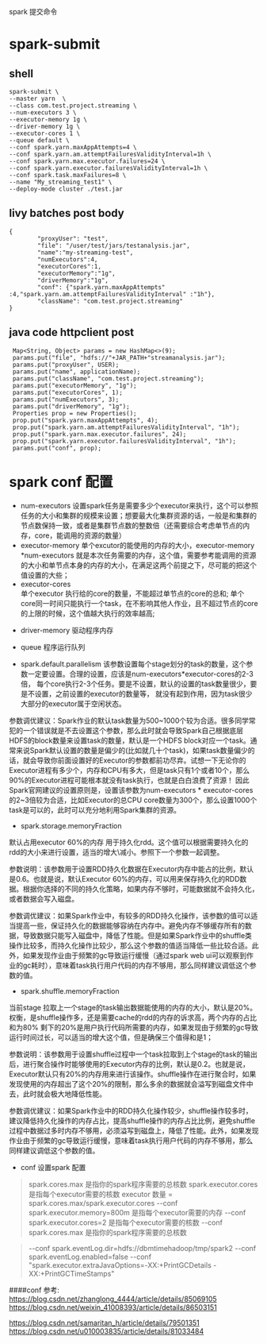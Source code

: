 spark 提交命令

spark-submit
===================================
shell
----------------------------------
```
spark-submit \
--master yarn  \
--class com.test.project.streaming \
--num-executors 3 \
--executor-memory 1g \
--driver-memory 1g \
--executor-cores 1 \
--queue default \
--conf spark.yarn.maxAppAttempts=4 \
--conf spark.yarn.am.attemptFailuresValidityInterval=1h \
--conf spark.yarn.max.executor.failures=24 \
--conf spark.yarn.executor.failuresValidityInterval=1h \
--conf spark.task.maxFailures=8 \
--name "My_streaming_test1" \
--deploy-mode cluster ./test.jar
```


livy batches post body 
------------------------------
```
{
	    "proxyUser": "test",
	    "file": "/user/test/jars/testanalysis.jar",
	    "name":"my-streaming-test",
	    "numExecutors":4,
	    "executorCores":1,
	    "executorMemory":"1g",
	    "driverMemory":"1g",
	    "conf": {"spark.yarn.maxAppAttempts" :4,"spark.yarn.am.attemptFailuresValidityInterval" :"1h"},
	    "className": "com.test.project.streaming"  
}
```
java code httpclient post
------------------------------
```
 Map<String, Object> params = new HashMap<>(9);
 params.put("file", "hdfs://"+JAR_PATH+"streamanalysis.jar");
 params.put("proxyUser", USER);
 params.put("name", applicationName);
 params.put("className", "com.test.project.streaming");
 params.put("executorMemory", "1g");
 params.put("executorCores", 1);
 params.put("numExecutors", 3);
 params.put("driverMemory", "1g");
 Properties prop = new Properties();
 prop.put("spark.yarn.maxAppAttempts", 4);
 prop.put("spark.yarn.am.attemptFailuresValidityInterval", "1h");
 prop.put("spark.yarn.max.executor.failures", 24);
 prop.put("spark.yarn.executor.failuresValidityInterval", "1h");
 params.put("conf", prop);
```
spark conf 配置
==============================
- num-executors
设置spark任务是需要多少个executor来执行，这个可以参照任务的大小和集群的规模来设置；想要最大化集群资源的话，一般是和集群的节点数保持一致，或者是集群节点数的整数倍（还需要综合考虑单节点的内存，core，能调用的资源的数量）
- executor-memory
单个excutor的能使用的内存的大小，executor-memory *num-executors 就是本次任务需要的内存，这个值，需要参考能调用的资源的大小和单节点本身的内存的大小，在满足这两个前提之下，尽可能的把这个值设置的大些；
- executor-cores   
单个executor 执行给的core的数量，不能超过单节点的core的总和;
单个core同一时间只能执行一个task，在不影响其他人作业，且不超过节点的core的上限的时候，这个值越大执行的效率越高;
* driver-memory
驱动程序内存
* queue
程序运行队列

* spark.default.parallelism 
该参数设置每个stage划分的task的数量，这个参数一定要设置。合理的设置，应该是num-executors*executor-cores的2-3倍，
每个core执行2-3个任务。要是不设置，默认的设置的task数量很少，要是不设置，之前设置的executor的数量等，
就没有起到作用，因为task很少 大部分的executor属于空闲状态。

参数调优建议：Spark作业的默认task数量为500~1000个较为合适。很多同学常犯的一个错误就是不去设置这个参数，那么此时就会导致Spark自己根据底层HDFS的block数量来设置task的数量，默认是一个HDFS block对应一个task。通常来说Spark默认设置的数量是偏少的(比如就几十个task)，如果task数量偏少的话，就会导致你前面设置好的Executor的参数都前功尽弃。试想一下无论你的Executor进程有多少个，内存和CPU有多大，但是task只有1个或者10个，那么90%的Executor进程可能根本就没有task执行，也就是白白浪费了资源！
因此Spark官网建议的设置原则是，设置该参数为num-executors * executor-cores的2~3倍较为合适，比如Executor的总CPU core数量为300个，那么设置1000个task是可以的，此时可以充分地利用Spark集群的资源。

* spark.storage.memoryFraction
 
默认占用executor 60%的内存 用于持久化rdd。这个值可以根据需要持久化的rdd的大小来进行设置，适当的增大\减小。参照下一个参数一起调整。

参数说明：该参数用于设置RDD持久化数据在Executor内存中能占的比例，默认是0.6。也就是说，默认Executor 60%的内存，可以用来保存持久化的RDD数据。根据你选择的不同的持久化策略，如果内存不够时，可能数据就不会持久化，或者数据会写入磁盘。

参数调优建议：如果Spark作业中，有较多的RDD持久化操作，该参数的值可以适当提高一些，保证持久化的数据能够容纳在内存中。避免内存不够缓存所有的数据，导致数据只能写入磁盘中，降低了性能。但是如果Spark作业中的shuffle类操作比较多，而持久化操作比较少，那么这个参数的值适当降低一些比较合适。此外，如果发现作业由于频繁的gc导致运行缓慢（通过spark web ui可以观察到作业的gc耗时），意味着task执行用户代码的内存不够用，那么同样建议调低这个参数的值。

* spark.shuffle.memoryFraction

当前stage 拉取上一个stage的task输出数据能使用的内存的大小，默认是20%。 
权衡，是shuffle操作多，还是需要cache的rdd的内存的诉求高，两个内存的占比和为80%
剩下的20%是用户执行代码所需要的内存，如果发现由于频繁的gc导致运行时间过长，可以适当的增大这个值，但是确保三个值得和是1；

参数说明：该参数用于设置shuffle过程中一个task拉取到上个stage的task的输出后，进行聚合操作时能够使用的Executor内存的比例，默认是0.2。也就是说，Executor默认只有20%的内存用来进行该操作。shuffle操作在进行聚合时，如果发现使用的内存超出了这个20%的限制，那么多余的数据就会溢写到磁盘文件中去，此时就会极大地降低性能。

参数调优建议：如果Spark作业中的RDD持久化操作较少，shuffle操作较多时，建议降低持久化操作的内存占比，提高shuffle操作的内存占比比例，避免shuffle过程中数据过多时内存不够用，必须溢写到磁盘上，降低了性能。此外，如果发现作业由于频繁的gc导致运行缓慢，意味着task执行用户代码的内存不够用，那么同样建议调低这个参数的值。

* conf
设置spark 配置


>spark.cores.max 是指你的spark程序需要的总核数
spark.executor.cores 是指每个executor需要的核数
executor 数量 = spark.cores.max/spark.executor.cores
--conf spark.executor.memory=800m   是指每个executor需要的内存
--conf spark.executor.cores=2  是指每个executor需要的核数
--conf spark.cores.max   是指你的spark程序需要的总核数

>--conf spark.eventLog.dir=hdfs://dbmtimehadoop/tmp/spark2 
--conf spark.eventLog.enabled=false
--conf "spark.executor.extraJavaOptions=-XX:+PrintGCDetails -XX:+PrintGCTimeStamps" 

####conf 参考:
https://blog.csdn.net/zhanglong_4444/article/details/85069105
https://blog.csdn.net/weixin_41008393/article/details/86503151

https://blog.csdn.net/samaritan_h/article/details/79501351
https://blog.csdn.net/u010003835/article/details/81033484


